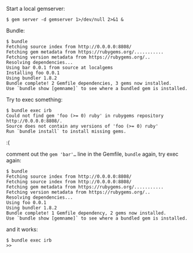 Start a local gemserver:

```
$ gem server -d gemserver 1>/dev/null 2>&1 &
```

Bundle:

```
$ bundle
Fetching source index from http://0.0.0.0:8808/
Fetching gem metadata from https://rubygems.org/...........
Fetching version metadata from https://rubygems.org/..
Resolving dependencies...
Using bar 0.0.1 from source at localgems
Installing foo 0.0.1
Using bundler 1.8.2
Bundle complete! 2 Gemfile dependencies, 3 gems now installed.
Use `bundle show [gemname]` to see where a bundled gem is installed.
```

Try to exec something:

```
$ bundle exec irb
Could not find gem 'foo (>= 0) ruby' in rubygems repository http://0.0.0.0:8808/.
Source does not contain any versions of 'foo (>= 0) ruby'
Run `bundle install` to install missing gems.
```

:(

comment out the `gem 'bar'…` line in the Gemfile, `bundle` again, try exec again:

```
$ bundle
Fetching source index from http://0.0.0.0:8808/
Fetching source index from http://0.0.0.0:8808/
Fetching gem metadata from https://rubygems.org/...........
Fetching version metadata from https://rubygems.org/..
Resolving dependencies...
Using foo 0.0.1
Using bundler 1.8.2
Bundle complete! 1 Gemfile dependency, 2 gems now installed.
Use `bundle show [gemname]` to see where a bundled gem is installed.
```

and it works:

```
$ bundle exec irb
>> 
```
